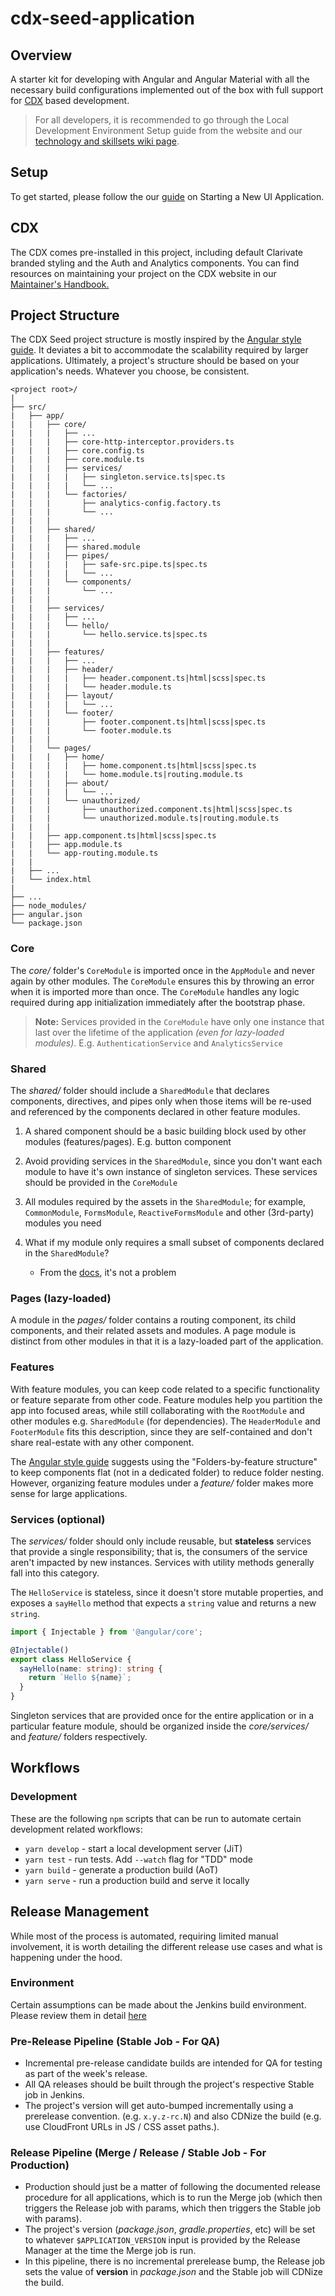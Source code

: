 # cdx-seed-application

## Overview

A starter kit for developing with Angular and Angular Material with all the necessary build configurations implemented out of the box with full support for [CDX](http://www.cdx.clarivate.io) based development.

> For all developers, it is recommended to go through the Local Development Environment Setup guide from the website and our [technology and skillsets wiki page](https://wiki.clarivate.io/display/CDX/Technology+Stack+and+Skillset).

## Setup

To get started, please follow the our [guide](https://cdx.clarivate.io/guides/starting-a-new-app) on Starting a New UI Application.

## CDX

The CDX comes pre-installed in this project, including default Clarivate branded styling and the Auth and Analytics components.  You can find resources on maintaining your project on the CDX website in our [Maintainer's Handbook.](https://cdx.clarivate.io/guides/maintainers-handbook)

## Project Structure

The CDX Seed project structure is mostly inspired by the [Angular style guide][]. It deviates a bit to accommodate the scalability required by larger applications. Ultimately, a project's structure should be based on your application's needs. Whatever you choose, be consistent.

```shell
<project root>/
|
├── src/
|   ├── app/
|   |   ├── core/
|   |   |   ├── ...
|   |   |   ├── core-http-interceptor.providers.ts
|   |   |   ├── core.config.ts
|   |   |   ├── core.module.ts
|   |   |   ├── services/
|   |   |   |   ├── singleton.service.ts|spec.ts
|   |   |   |   └── ...
|   |   |   └── factories/
|   |   |       ├── analytics-config.factory.ts
|   |   |       └── ...
|   |   |
|   |   ├── shared/
|   |   |   ├── ...
|   |   |   ├── shared.module
|   |   |   ├── pipes/
|   |   |   |   ├── safe-src.pipe.ts|spec.ts
|   |   |   |   └── ...
|   |   |   └── components/
|   |   |       └── ...
|   |   |
|   |   ├── services/
|   |   |   ├── ...
|   |   |   └── hello/
|   |   |       └── hello.service.ts|spec.ts
|   |   |
|   |   ├── features/
|   |   |   ├── ...
|   |   |   ├── header/
|   |   |   |   ├── header.component.ts|html|scss|spec.ts
|   |   |   |   └── header.module.ts
|   |   |   ├── layout/
|   |   |   |   └── ...
|   |   |   └── footer/
|   |   |       ├── footer.component.ts|html|scss|spec.ts
|   |   |       └── footer.module.ts
|   |   |
|   |   └── pages/
|   |   |   ├── home/
|   |   |   |   ├── home.component.ts|html|scss|spec.ts
|   |   |   |   └── home.module.ts|routing.module.ts
|   |   |   ├── about/
|   |   |   |   └── ...
|   |   |   └── unauthorized/
|   |   |       ├── unauthorized.component.ts|html|scss|spec.ts
|   |   |       └── unauthorized.module.ts|routing.module.ts
|   |   |
|   |   ├── app.component.ts|html|scss|spec.ts
|   |   ├── app.module.ts
|   |   └── app-routing.module.ts
|   |
|   ├── ...
|   └── index.html
|
├── ...
├── node_modules/
├── angular.json
└── package.json
```

### Core

The _core/_ folder's `CoreModule` is imported once in the `AppModule` and never again by other modules. The `CoreModule` ensures this by throwing an error when it is imported more than once. The `CoreModule` handles any logic required during app initialization immediately after the bootstrap phase.

> **Note:** Services provided in the `CoreModule` have only one instance that last over the lifetime of the application _(even for lazy-loaded modules)_. E.g. `AuthenticationService` and `AnalyticsService`

### Shared

The _shared/_ folder should include a `SharedModule` that declares components, directives, and pipes only when those items will be re-used and referenced by the components declared in other feature modules.

1. A shared component should be a basic building block used by other modules (features/pages). E.g. button component
1. Avoid providing services in the `SharedModule`, since you don't want each module to have it's own instance of singleton services. These services should be provided in the `CoreModule`
1. All modules required by the assets in the `SharedModule`; for example, `CommonModule`, `FormsModule`, `ReactiveFormsModule` and other (3rd-party) modules you need
1. What if my module only requires a small subset of components declared in the `SharedModule`?

    - From the [docs](https://angular.io/guide/ngmodule-faq#what-if-i-import-the-same-module-twice), it's not a problem

### Pages (lazy-loaded)

A module in the _pages/_ folder contains a routing component, its child components, and their related assets and modules. A page module is distinct from other modules in that it is a lazy-loaded part of the application.

### Features

With feature modules, you can keep code related to a specific functionality or feature separate from other code. Feature modules help you partition the app into focused areas, while still collaborating with the `RootModule` and other modules e.g. `SharedModule` (for dependencies). The `HeaderModule` and `FooterModule` fits this description, since they are self-contained and don't share real-estate with any other component.

The [Angular style guide][] suggests using the "Folders-by-feature structure" to keep components flat (not in a dedicated folder) to reduce folder nesting. However, organizing feature modules under a _feature/_ folder makes more sense for large applications.

### Services (optional)

The _services/_ folder should only include reusable, but **stateless** services that provide a single responsibility; that is, the consumers of the service aren't impacted by new instances. Services with utility methods generally fall into this category.

The `HelloService` is stateless, since it doesn't store mutable properties, and exposes a `sayHello` method that expects a `string` value and returns a new `string`.

```typescript
import { Injectable } from '@angular/core';

@Injectable()
export class HelloService {
  sayHello(name: string): string {
    return `Hello ${name}`;
  }
}
```

Singleton services that are provided once for the entire application or in a particular feature module, should be organized inside the _core/services/_ and _feature/_ folders respectively.

## Workflows

### Development

These are the following `npm` scripts that can be run to automate certain development related workflows:

- `yarn develop` - start a local development server (JiT)
- `yarn test` - run tests.  Add `--watch` flag for "TDD" mode
- `yarn build` - generate a production build (AoT)
- `yarn serve` - run a production build and serve it locally

## Release Management

While most of the process is automated, requiring limited manual involvement, it is worth detailing the different release use cases and what is happening under the hood.

### Environment

Certain assumptions can be made about the Jenkins build environment.  Please review them in detail
[here](https://thelens.clarivate.com/docs/DOC-3346814#jive_content_id_ReleaseManagement)

### Pre-Release Pipeline (Stable Job - For QA)

- Incremental pre-release candidate builds are intended for QA for testing as part of the week's release.
- All QA releases should be built through the project's respective Stable job in Jenkins.
- The project's version will get auto-bumped incrementally using a prerelease convention.  (e.g. `x.y.z-rc.N`) and also CDNize the build (e.g. use CloudFront URLs in JS / CSS asset paths.).

### Release Pipeline (Merge / Release / Stable Job - For Production)

- Production should just be a matter of following the documented release procedure for all applications, which is to run the Merge job (which then triggers the Release job with params, which then triggers the Stable job with params).
- The project's version (_package.json_, _gradle.properties_, etc) will be set to whatever `$APPLICATION_VERSION` input is provided by the Release Manager at the time the Merge job is run.
- In this pipeline, there is no incremental prerelease bump, the Release job sets the value of **version** in
_package.json_ and the Stable job will CDNize the build.

[//]: # (Resources)

[Angular style guide]: https://angular.io/guide/styleguide
[feature modules]: https://angular.io/guide/feature-modules
